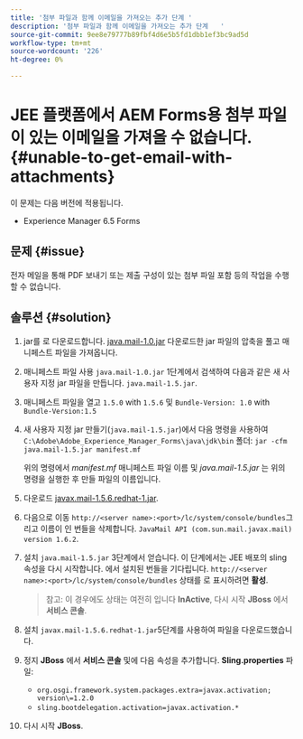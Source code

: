 ```yaml
---
title: '첨부 파일과 함께 이메일을 가져오는 추가 단계 '
description: '첨부 파일과 함께 이메일을 가져오는 추가 단계   '
source-git-commit: 9ee8e79777b89fbf4d6e5b5fd1dbb1ef3bc9ad5d
workflow-type: tm+mt
source-wordcount: '226'
ht-degree: 0%

---
```


# JEE 플랫폼에서 AEM Forms용 첨부 파일이 있는 이메일을 가져올 수 없습니다.{#unable-to-get-email-with-attachments}

이 문제는 다음 버전에 적용됩니다.
* Experience Manager 6.5 Forms

## 문제 {#issue}

전자 메일을 통해 PDF 보내기 또는 제출 구성이 있는 첨부 파일 포함 등의 작업을 수행할 수 없습니다.

## 솔루션 {#solution}

1. jar를 로 다운로드합니다. [java.mail-1.0.jar](/help/forms/using/java.mail-1.0.jar) 다운로드한 jar 파일의 압축을 풀고 매니페스트 파일을 가져옵니다.

1. 매니페스트 파일 사용 `java.mail-1.0.jar` 1단계에서 검색하여 다음과 같은 새 사용자 지정 jar 파일을 만듭니다. `java.mail-1.5.jar`.

1. 매니페스트 파일을 열고 `1.5.0` with `1.5.6` 및 `Bundle-Version: 1.0` with `Bundle-Version:1.5`

1. 새 사용자 지정 jar 만들기(`java.mail-1.5.jar`)에서 다음 명령을 사용하여 `C:\Adobe\Adobe_Experience_Manager_Forms\java\jdk\bin` 폴더:
   `jar -cfm java.mail-1.5.jar manifest.mf`

   위의 명령에서 *manifest.mf* 매니페스트 파일 이름 및 *java.mail-1.5.jar* 는 위의 명령을 실행한 후 만들 파일의 이름입니다.

1. 다운로드 [javax.mail-1.5.6.redhat-1.jar](https://mvnrepository.com/artifact/com.sun.mail/javax.mail/1.5.6.redhat-1).

1. 다음으로 이동 `http://<server name>:<port>/lc/system/console/bundles`그리고 이름이 인 번들을 삭제합니다. `JavaMail API (com.sun.mail.javax.mail) version 1.6.2`.

1. 설치 `java.mail-1.5.jar` 3단계에서 얻습니다.  이 단계에서는 JEE 배포의 sling 속성을 다시 시작합니다. 에서 설치된 번들을 기다립니다. `http://<server name>:<port>/lc/system/console/bundles` 상태를 로 표시하려면 **활성**.

   >참고: 이 경우에도 상태는 여전히 입니다 **InActive**, 다시 시작   **JBoss** 에서 **서비스 콘솔**.


1. 설치 `javax.mail-1.5.6.redhat-1.jar`5단계를 사용하여 파일을 다운로드했습니다.

1. 정지 **JBoss** 에서 **서비스 콘솔** 및에 다음 속성을 추가합니다. **Sling.properties** 파일:
   * `org.osgi.framework.system.packages.extra=javax.activation; version\=1.2.0`
   * `sling.bootdelegation.activation=javax.activation.*`

1. 다시 시작 **JBoss**.